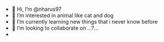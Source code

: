 - 👋 Hi, I’m @nharus97
- 👀 I’m interested in animal like cat and dog
- 🌱 I’m currently learning new things that i never know before
- 💞️ I’m looking to collaborate on ...?...
- 
<!---
nharus97/nharus97 is a ✨ special ✨ repository because its `README.md` (this file) appears on your GitHub profile.
You can click the Preview link to take a look at your changes.
--->
